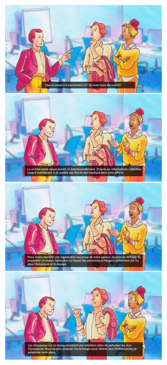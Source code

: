 ![](./ressources/CTFD_STORY_Diapositive39.jpeg)
![](./ressources/CTFD_STORY_Diapositive40.jpeg)
![](./ressources/CTFD_STORY_Diapositive41.jpeg)
![](./ressources/CTFD_STORY_Diapositive42.jpeg)
